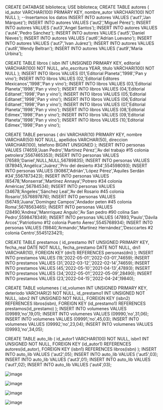  CREATE DATABASE biblioteca;
 USE biblioteca;
CREATE TABLE autores (
id_autor VARCHAR(100) PRIMARY KEY,
nombre_autor VARCHAR(100) NOT NULL
);
--Insertamos los datos
INSERT INTO autores VALUES ('aut1','Jan Márquez');
INSERT INTO autores VALUES ('aut2','Miguel Pérez');
INSERT INTO autores VALUES ('aut3','Angel Santos');
INSERT INTO autores VALUES ('aut4','Pedro Sánchez');
INSERT INTO autores VALUES ('aut5','Daniel Nieves');
INSERT INTO autores VALUES ('aut6','Adrian Luevano');
INSERT INTO autores VALUES ('aut7','Ivan Juárez');
INSERT INTO autores VALUES ('aut8','Wendy Beltran');
INSERT INTO autores VALUES ('aut9','María Urbina');

CREATE TABLE libros (
isbn INT UNSIGNED PRIMARY KEY,
editorial VARCHAR(100) NOT NULL,
año_escritura YEAR, 
titulo VARCHAR(100) NOT NULL
);
INSERT INTO libros VALUES (01,'Editorial Planeta','1998','Pan y vino');
INSERT INTO libros VALUES (02,'Editorial Editores Mexicanos','1998','Pan y vino');
INSERT INTO libros VALUES (03,'Editorial Planeta','1998','Pan y vino');
INSERT INTO libros VALUES (04,'Editorial Editanet','1998','Pan y vino');
INSERT INTO libros VALUES (05,'Editorial Editanet','1998','Pan y vino');
INSERT INTO libros VALUES (06,'Editorial Editanet','1998','Pan y vino');
INSERT INTO libros VALUES (07,'Editorial Planeta','1998','Pan y vino');
INSERT INTO libros VALUES (08,'Editorial Edimex','1998','Pan y vino');
INSERT INTO libros VALUES (09,'Editorial Planeta','1998','Pan y vino');
INSERT INTO libros VALUES (10,'Editorial Edimex','1998','Pan y vino');

CREATE TABLE personas (
dni VARCHAR(10) PRIMARY KEY,
nombre VARCHAR(50) NOT NULL,
apellidos VARCHAR(50),
direccion VARCHAR(100),
telefono BIGINT UNSIGNED
);
INSERT INTO personas VALUES (74659,'Juan Pedro','Martínez Pérez','Av del trabajo #15 colonia petrolera',5567465353);
INSERT INTO personas VALUES (76589,'Daniel',NULL,NULL,56789835);
INSERT INTO personas VALUES (878945,'Angélica','Juárez','Priv del desierto #34',554598093);
INSERT INTO personas VALUES (90867,'Adrián','López Pérez','Aquiles Serdán #34',5567873423);
INSERT INTO personas VALUES (65478,'Monserrat','Martínez Annaya','Potrero #34 colonia Américas',56784534);
INSERT INTO personas VALUES (34678,'Ángeles','Sánchez Leal','Av del Rosario #45 colonia Rosario',5576897876);
INSERT INTO personas VALUES (56749,'Juana','Domíngez Campos','Andador peten #45 colonia Roma',5678563465);
INSERT INTO personas VALUES (28490,'Andrea','Manrriquez Angulo','Av San pedro #90 colina San Pedro',5598478349);
INSERT INTO personas VALUES (47893,'Paulo','Dávila Arcos','Patriotismo #12 colonia Puerto Áereo',5545768934);
INSERT INTO personas VALUES (19840,'Armando','Martínez Hernández','Desccartes #2 colonia Centro',5545123421);

CREATE TABLE prestamos (
id_prestamo INT UNSIGNED PRIMARY KEY,
fecha_real DATE NOT NULL,
fecha_prestamo DATE NOT NULL,
dni1 VARCHAR(10),
FOREIGN KEY (dni1) REFERENCES personas(dni)
);
INSERT INTO prestamos VALUES (19,'2022-05-01','2022-03-01',74659);
INSERT INTO prestamos VALUES (31,'2022-03-12','2022-02-14',74659);
INSERT INTO prestamos VALUES (45,'2022-05-10','2021-04-13',47893);
INSERT INTO prestamos VALUES (34,'2022-05-01','2022-05-09',28490);
INSERT INTO prestamos VALUES (23,'2022-04-15','2022-04-24',19840);

CREATE TABLE volumenes (
id_volumen INT UNSIGNED PRIMARY KEY,
deteriodo VARCHAR(2) NOT NULL,
id_prestamo1 INT UNSIGNED NOT NULL,
isbn2  INT UNSIGNED NOT NULL,
FOREIGN KEY (isbn2) REFERENCES libros(isbn),
FOREIGN KEY (id_prestamo1) REFERENCES prestamos(id_prestamo)
);
INSERT INTO volumenes VALUES (09989,'no',19,01);
INSERT INTO volumenes VALUES (09990,'no',31,06);
INSERT INTO volumenes VALUES (09991,'no',45,03);
INSERT INTO volumenes VALUES (09992,'no',23,04);
INSERT INTO volumenes VALUES (09993,'no',34,05);

CREATE TABLE auto_lib (
id_autor1  VARCHAR(100) NOT NULL,
isbn1 INT UNSIGNED NOT NULL,
FOREIGN KEY (id_autor1) REFERENCES autores(id_autor),
FOREIGN KEY (isbn1) REFERENCES libros(isbn)
);
INSERT INTO auto_lib VALUES ('aut2',05);
INSERT INTO auto_lib VALUES ('aut5',03);
INSERT INTO auto_lib VALUES ('aut3',01);
INSERT INTO auto_lib VALUES ('aut1',02);
INSERT INTO auto_lib VALUES ('aut4',03);



![image](https://user-images.githubusercontent.com/61428623/224512178-9e17f772-d79e-49d6-91bf-86de7c65fec6.png)

![image](https://user-images.githubusercontent.com/61428623/224512514-6b41d18f-22a3-496a-8d0d-e3f780e8bc41.png)

![image](https://user-images.githubusercontent.com/61428623/224512821-13aa0f8d-3b93-4062-bcdd-c394b7e67214.png)

![image](https://user-images.githubusercontent.com/61428623/224514032-e8c19d34-bc4f-47f7-940a-539e70da8298.png)

